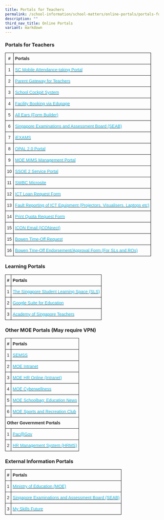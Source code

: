 ```yaml
---
title: Portals for Teachers
permalink: /school-information/school-matters/online-portals/portals-for-teachers/
description: ""
third_nav_title: Online Portals
variant: markdown
---
```

### Portals for Teachers
<style type="text/css">
.tg  {border-collapse:collapse;border-spacing:0;}
.tg td{border-color:black;border-style:solid;border-width:1px;font-family:Arial, sans-serif;font-size:14px;
  overflow:hidden;padding:10px 5px;word-break:normal;}
.tg th{border-color:black;border-style:solid;border-width:1px;font-family:Arial, sans-serif;font-size:14px;
  font-weight:normal;overflow:hidden;padding:10px 5px;word-break:normal;}
.tg .tg-06l0{color:#252525;text-align:center;vertical-align:middle}
.tg .tg-o8e5{color:#252525;font-weight:bold;text-align:center;vertical-align:middle}
.tg .tg-oq4r{color:#252525;font-weight:bold;text-align:left;vertical-align:middle}
.tg .tg-699i{color:#0FB3DF;text-align:left;vertical-align:top}
</style>
<table class="tg">
<thead>
  <tr>
    <th class="tg-o8e5"><span style="color:inherit;background-color:transparent">#</span></th>
    <th class="tg-oq4r"><span style="color:inherit;background-color:transparent">Portals</span></th>
  </tr>
</thead>
<tbody>
  <tr>
    <td class="tg-06l0"><span style="color:inherit;background-color:transparent">1</span></td>
    <td class="tg-699i"><a href="https://scmobile.moe.edu.sg/"><span style="text-decoration:none;color:#0FB3DF">SC Mobile Attendance-taking Portal</span></a></td>
  </tr>
  <tr>
    <td class="tg-06l0"><span style="color:inherit;background-color:transparent">2</span></td>
    <td class="tg-699i"><a href="https://pg.moe.edu.sg/"><span style="text-decoration:none;color:#0FB3DF">Parent Gateway for Teachers</span></a></td>
  </tr>
  <tr>
    <td class="tg-06l0"><span style="color:inherit;background-color:transparent">3</span></td>
    <td class="tg-699i"><a href="https://schoolcockpit.moe.gov.sg/"><span style="text-decoration:none;color:#0FB3DF">School Cockpit System</span></a></td>
  </tr>
  <tr>
    <td class="tg-06l0"><span style="color:inherit;background-color:transparent">4</span></td>
    <td class="tg-699i"><a href="https://bowen.edupage.org/"><span style="text-decoration:none;color:#0FB3DF">Facility Booking via Edupage</span></a></td>
  </tr>
  <tr>
    <td class="tg-06l0"><span style="color:inherit;background-color:transparent">5</span></td>
    <td class="tg-699i"><a href="https://forms.moe.edu.sg/"><span style="text-decoration:none;color:#0FB3DF">All Ears (Form Builder)</span></a></td>
  </tr>
	  <tr>
    <td class="tg-06l0"><span style="color:inherit;background-color:transparent">6</span></td>
    <td class="tg-699i"><a href="https://www.seab.gov.sg/"><span style="text-decoration:none;color:#0FB3DF">Singapore Examinations and Assessment Board (SEAB)</span></a></td>
  </tr>
	
	
  <tr>
    <td class="tg-06l0"><span style="color:inherit;background-color:transparent">7</span></td>
    <td class="tg-699i"><a href="https://iexams.seab.gov.sg/"><span style="text-decoration:none;color:#0FB3DF">iEXAMS</span></a></td>
  </tr>
  <tr>
    <td class="tg-06l0"><span style="color:inherit;background-color:transparent">8</span></td>
    <td class="tg-699i"><a href="https://www.opal2.moe.edu.sg/"><span style="text-decoration:none;color:#0FB3DF">OPAL 2.0 Portal</span></a><br></td>
  </tr>
  <tr>
    <td class="tg-06l0"><span style="color:inherit;background-color:transparent">9</span></td>
    <td class="tg-699i"><a href="https://portal.mims.moe.gov.sg/"><span style="text-decoration:none;color:#0FB3DF">MOE MIMS Management Portal</span></a><span style="color:inherit;background-color:transparent"> </span></td>
  </tr>
  <tr>
    <td class="tg-06l0"><span style="color:inherit;background-color:transparent">10</span></td>
    <td class="tg-699i"><a href="https://ssoe2.moe.edu.sg"><span style="text-decoration:none;color:#0FB3DF">SSOE 2 Service Portal</span></a></td>
  </tr>
  <tr>
    <td class="tg-06l0"><span style="color:inherit;background-color:transparent">11</span></td>
    <td class="tg-699i"><a href="https://sites.google.com/bws.edu.sg/bowen-swb"><span style="text-decoration:none;color:#0FB3DF">SWBC Microsite</span></a></td>
  </tr>
  <tr>
    <td class="tg-06l0"><span style="color:inherit;background-color:transparent">12</span></td>
    <td class="tg-699i"><a href="https://goo.gl/forms/j1WDS3d7818cy7n12"><span style="text-decoration:none;color:#0FB3DF">ICT Loan Request Form</span></a></td>
  </tr>
  <tr>
    <td class="tg-06l0"><span style="color:inherit;background-color:transparent">13</span></td>
    <td class="tg-699i"><a href="https://goo.gl/forms/EalxK7AXli9dVbKc2"><span style="text-decoration:none;color:#0FB3DF">Fault Reporting of ICT Equipment (Projectors, Visualisers, Laptops etc)</span></a></td>
  </tr>
  <tr>
    <td class="tg-06l0"><span style="color:inherit;background-color:transparent">14</span></td>
    <td class="tg-699i"><a href="https://drive.google.com/open?id=1WBPna5x8PUfZvYZqzzNiqUffTRXze8mf9MNzh01bZHI"><span style="text-decoration:none;color:#0FB3DF">Print Quota Request Form</span></a></td>
  </tr>
	 <tr>
    <td class="tg-06l0"><span style="color:inherit;background-color:transparent">15</span></td>
    <td class="tg-699i"><a href="https://icon.moe.edu.sg/saas/usercenter/index.do"><span style="text-decoration:none;color:#0FB3DF">ICON Email (ICONnect)</span></a></td>
  </tr>
	 <tr>
    <td class="tg-06l0"><span style="color:inherit;background-color:transparent">15</span></td>
    <td class="tg-699i"><a href="https://go.gov.sg/bowensec-time-off-request-form"><span style="text-decoration:none;color:#0FB3DF">Bowen Time-Off Request</span></a></td>
  </tr>
		 <tr>
    <td class="tg-06l0"><span style="color:inherit;background-color:transparent">16</span></td>
    <td class="tg-699i"><a href="https://for.edu.sg/bowensec-time-off-requests-record"><span style="text-decoration:none;color:#0FB3DF">Bowen Tme-Off Endorsement/Approval Form (For SLs and ROs) </span></a></td>
  </tr>
</tbody>
</table>

### Learning Portals
<style type="text/css">
.tg  {border-collapse:collapse;border-spacing:0;}
.tg td{border-color:black;border-style:solid;border-width:1px;font-family:Arial, sans-serif;font-size:14px;
  overflow:hidden;padding:10px 5px;word-break:normal;}
.tg th{border-color:black;border-style:solid;border-width:1px;font-family:Arial, sans-serif;font-size:14px;
  font-weight:normal;overflow:hidden;padding:10px 5px;word-break:normal;}
.tg .tg-wa1i{font-weight:bold;text-align:center;vertical-align:middle}
.tg .tg-yla0{font-weight:bold;text-align:left;vertical-align:middle}
.tg .tg-nrix{text-align:center;vertical-align:middle}
.tg .tg-699i{color:#0FB3DF;text-align:left;vertical-align:top}
</style>
<table class="tg">
<thead>
  <tr>
    <th class="tg-wa1i"><span style="color:inherit;background-color:transparent">#</span></th>
    <th class="tg-yla0"><span style="color:inherit;background-color:transparent">Portals</span></th>
  </tr>
</thead>
<tbody>
  <tr>
    <td class="tg-nrix"><span style="color:inherit;background-color:transparent">1</span></td>
    <td class="tg-699i"><a href="https://vle.learning.moe.edu.sg/login"><span style="text-decoration:none;color:#0FB3DF">The Singapore Student Learning Space (SLS)</span></a></td>
  </tr>
  <tr>
    <td class="tg-nrix"><span style="color:inherit;background-color:transparent">2</span></td>
    <td class="tg-699i"><a href="http://gmail.com/"><span style="text-decoration:none;color:#0FB3DF">Google Suite for Education</span></a><br></td>
  </tr>
  <tr>
    <td class="tg-nrix"><span style="color:inherit;background-color:transparent">3</span></td>
    <td class="tg-699i"><a href="https://www.academyofsingaporeteachers.moe.gov.sg/"><span style="text-decoration:none;color:#0FB3DF">Academy of Singapore Teachers</span></a></td>
  </tr>
</tbody>
</table>

### Other MOE Portals (May require VPN)

<style type="text/css">
.tg  {border-collapse:collapse;border-spacing:0;}
.tg td{border-color:black;border-style:solid;border-width:1px;font-family:Arial, sans-serif;font-size:14px;
  overflow:hidden;padding:10px 5px;word-break:normal;}
.tg th{border-color:black;border-style:solid;border-width:1px;font-family:Arial, sans-serif;font-size:14px;
  font-weight:normal;overflow:hidden;padding:10px 5px;word-break:normal;}
.tg .tg-06l0{color:#252525;text-align:center;vertical-align:middle}
.tg .tg-o8e5{color:#252525;font-weight:bold;text-align:center;vertical-align:middle}
.tg .tg-oq4r{color:#252525;font-weight:bold;text-align:left;vertical-align:middle}
.tg .tg-699i{color:#0FB3DF;text-align:left;vertical-align:top}
.tg .tg-pkol{color:#252525;font-weight:bold;text-align:left;vertical-align:top}
</style>
<table class="tg">
<thead>
  <tr>
    <th class="tg-o8e5"><span style="color:inherit;background-color:transparent">#</span></th>
    <th class="tg-oq4r"><span style="color:inherit;background-color:transparent">Portals</span></th>
  </tr>
</thead>
<tbody>
  <tr>
    <td class="tg-06l0"><span style="color:inherit;background-color:transparent">1</span></td>
    <td class="tg-699i"><a href="http://semss2.moe.gov.sg/Login/"><span style="text-decoration:none;color:#0FB3DF">SEMSS </span></a></td>
  </tr>
  <tr>
    <td class="tg-06l0"><span style="color:inherit;background-color:transparent">2</span></td>
    <td class="tg-699i"><a href="http://intranet.moe.gov.sg/Pages/Home.aspx"><span style="text-decoration:none;color:#0FB3DF">MOE Intranet</span></a></td>
  </tr>
  <tr>
    <td class="tg-06l0"><span style="color:inherit;background-color:transparent">3</span></td>
    <td class="tg-699i"><a href="http://uat.intranet.moe.gov.sg/hr_online/"><span style="text-decoration:none;color:#0FB3DF">MOE HR Online (Intranet)</span></a><br></td>
  </tr>
  <tr>
    <td class="tg-06l0"><span style="color:inherit;background-color:transparent">4</span></td>
    <td class="tg-699i"><a href="https://www.moe.gov.sg/programmes/cyber-wellness"><span style="text-decoration:none;color:#0FB3DF">MOE Cyberwellness</span></a></td>
  </tr>
  <tr>
    <td class="tg-06l0"><span style="color:inherit;background-color:transparent">5</span></td>
    <td class="tg-699i"><a href="https://www.schoolbag.sg/"><span style="text-decoration:none;color:#0FB3DF">MOE Schoolbag: Education News</span></a></td>
  </tr>
  <tr>
    <td class="tg-06l0"><span style="color:inherit;background-color:transparent">6</span></td>
    <td class="tg-699i"><a href="https://www.mesrc.net/"><span style="text-decoration:none;color:#0FB3DF">MOE Sports and Recreation Club </span></a></td>
  </tr>
  <tr>
    <td class="tg-pkol" colspan="2"><span style="color:inherit;background-color:transparent">Other Government Portals</span></td>
  </tr>
  <tr>
    <td class="tg-06l0"><span style="color:inherit;background-color:transparent"> 1</span></td>
    <td class="tg-699i"><a href="https://pacgov.agd.gov.sg/ipac/portal/jsp/login/index1.jsp"><span style="text-decoration:none;color:#0FB3DF">Pac@Gov</span></a></td>
  </tr>
  <tr>
    <td class="tg-06l0"><span style="color:inherit;background-color:transparent"> 2</span></td>
    <td class="tg-699i"><a href="https://hrms.moe.gov.sg/"><span style="text-decoration:none;color:#0FB3DF">HR Management System (HRMS)</span></a></td>
  </tr>
</tbody>
</table>

### External Information Portals

<style type="text/css">
.tg  {border-collapse:collapse;border-spacing:0;}
.tg td{border-color:black;border-style:solid;border-width:1px;font-family:Arial, sans-serif;font-size:14px;
  overflow:hidden;padding:10px 5px;word-break:normal;}
.tg th{border-color:black;border-style:solid;border-width:1px;font-family:Arial, sans-serif;font-size:14px;
  font-weight:normal;overflow:hidden;padding:10px 5px;word-break:normal;}
.tg .tg-06l0{color:#252525;text-align:center;vertical-align:middle}
.tg .tg-o8e5{color:#252525;font-weight:bold;text-align:center;vertical-align:middle}
.tg .tg-oq4r{color:#252525;font-weight:bold;text-align:left;vertical-align:middle}
.tg .tg-699i{color:#0FB3DF;text-align:left;vertical-align:top}
</style>
<table class="tg">
<thead>
  <tr>
    <th class="tg-o8e5"><span style="color:inherit;background-color:transparent">#</span></th>
    <th class="tg-oq4r"><span style="color:inherit;background-color:transparent">Portals</span></th>
  </tr>
</thead>
<tbody>
  <tr>
    <td class="tg-06l0"><span style="color:inherit;background-color:transparent">1</span></td>
    <td class="tg-699i"><a href="https://www.moe.gov.sg/"><span style="text-decoration:none;color:#0FB3DF">Ministry of Education (MOE)</span></a></td>
  </tr>
  <tr>
    <td class="tg-06l0"><span style="color:inherit;background-color:transparent">2</span></td>
    <td class="tg-699i"><a href="https://www.seab.gov.sg/"><span style="text-decoration:none;color:#0FB3DF">Singapore Examinations and Assessment Board (SEAB)</span></a></td>
  </tr>
  <tr>
    <td class="tg-06l0"><span style="color:inherit;background-color:transparent">3</span></td>
    <td class="tg-699i"><a href="https://www.myskillsfuture.gov.sg/"><span style="text-decoration:none;color:#0FB3DF">My Skills Future</span></a></td>
  </tr>

</tbody>
</table>